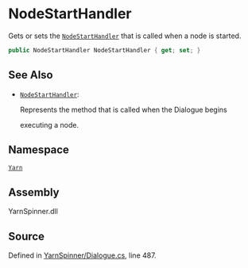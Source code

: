 # NodeStartHandler

Gets or sets the [`NodeStartHandler`](../nodestarthandler.md) that is called when a node is started.

```csharp
public NodeStartHandler NodeStartHandler { get; set; }
```

## See Also

* [`NodeStartHandler`](../nodestarthandler.md): 

  Represents the method that is called when the Dialogue begins

  executing a node.

## Namespace

[`Yarn`](../)

## Assembly

YarnSpinner.dll

## Source

Defined in [YarnSpinner/Dialogue.cs](https://github.com/YarnSpinnerTool/YarnSpinner//blob/develop/YarnSpinner/Dialogue.cs#L487), line 487.

